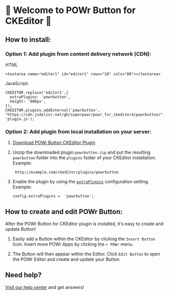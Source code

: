 # 🎉 Welcome to POWr Button for CKEditor 🎉

## How to install:

### Option 1: Add plugin from content delivery network (CDN):
HTML

    <textarea name="editor1" id="editor1" rows="10" cols="80"></textarea>

JavaScript:

    CKEDITOR.replace('editor1',{
      extraPlugins: 'powrbutton',
      height: '800px',
    });
    CKEDITOR.plugins.addExternal('powrbutton', "https://cdn.jsdelivr.net/gh/superpowr/powr_for_ckeditor4/powrbutton/", 'plugin.js');

### Option 2: Add plugin from local installation on your server:
1.  [Download POWr Button CKEditor Plugin](https://cdn.jsdelivr.net/gh/superpowr/powr_for_ckeditor4/powrbutton/powrbutton.zip)
2. Unzip the downloaded plugin  `powrbutton.zip`  and put the resulting `powrbutton` folder into the  `plugins`  folder of your CKEditor installation. Example:

	    http://example.com/ckeditor/plugins/powrbutton

3.  Enable the plugin by using the  [`extraPlugins`](https://ckeditor.com/docs/ckeditor4/latest/api/CKEDITOR_config.html#cfg-extraPlugins)  configuration setting. Example:

	    config.extraPlugins =  'powrbutton';



## How to create and edit POWr Button:

After the POWr Button for CKEditor plugin is installed, it's easy to create and update Button!

1. Easily add a Button within the CKEditor by clicking the `Insert Button` Icon. Insert more POWr Apps by clicking the `+ POWr` menu.

2. The Button will then appear within the Editor. Click `Edit Button` to open the POWr Editor and create and update your Button.

## Need help?
[Visit our help center](https://www.powr.io/knowledge-base) and get answers!
